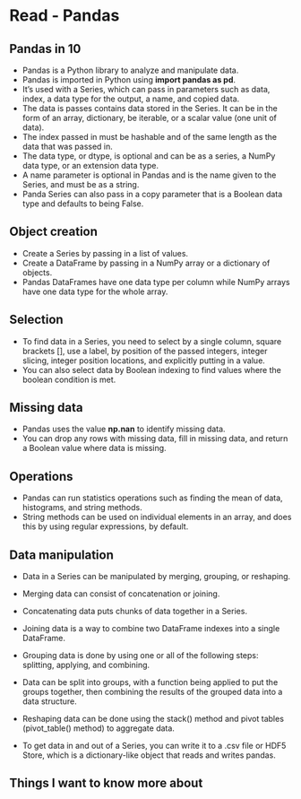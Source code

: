 # Read - Pandas

## Pandas in 10

- Pandas is a Python library to analyze and manipulate data.  
- Pandas is imported in Python using **import pandas as pd**.  
- It’s used with a Series, which can pass in parameters such as data, index, a data type for the output, a name, and copied data.  
- The data is passes contains data stored in the Series. It can be in the form of an array, dictionary, be iterable, or a scalar value (one unit of data).  
- The index passed in must be hashable and of the same length as the data that was passed in.  
- The data type, or dtype, is optional and can be as a series, a NumPy data type, or an extension data type.  
- A name parameter is optional in Pandas and is the name given to the Series, and must be as a string.  
- Panda Series can also pass in a copy parameter that is a Boolean data type and defaults to being False.  

## Object creation

- Create a Series by passing in a list of values.  
- Create a DataFrame by passing in a NumPy array or a dictionary of objects.  
- Pandas DataFrames have one data type per column while NumPy arrays have one data type for the whole array.  

## Selection

- To find data in a Series, you need to select by a single column, square brackets [], use a label, by position of the passed integers, integer slicing, integer position locations, and explicitly putting in a value.  
- You can also select data by Boolean indexing to find values where the boolean condition is met.  

## Missing data

- Pandas uses the value **np.nan** to identify missing data.  
- You can drop any rows with missing data, fill in missing data, and return a Boolean value where data is missing.  

## Operations

- Pandas can run statistics operations such as finding the mean of data, histograms, and string methods.  
- String methods can be used on individual elements in an array, and does this by using regular expressions, by default.  

## Data manipulation

- Data in a Series can be manipulated by merging, grouping, or reshaping.  
- Merging data can consist of concatenation or joining.  
- Concatenating data puts chunks of data together in a Series.  
- Joining data is a way to combine two DataFrame indexes into a single DataFrame.  
- Grouping data is done by using one or all of the following steps: splitting, applying, and combining.  
- Data can be split into groups, with a function being applied to put the groups together, then combining the results of the grouped data into a data structure.  
- Reshaping data can be done using the stack() method and pivot tables (pivot_table() method) to aggregate data.  

- To get data in and out of a Series, you can write it to a .csv file or HDF5 Store, which is a dictionary-like object that reads and writes pandas.  

## Things I want to know more about
